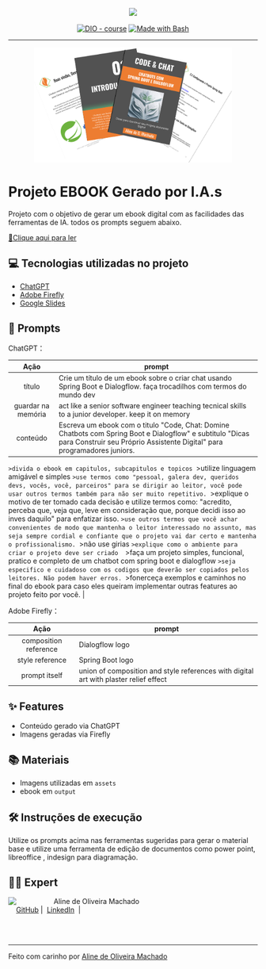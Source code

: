 <p align="center">
    <img width="100" src=".github/assets/banner.png">
</p>


<p align="center">
<a href="https://dio.me/"><img src="https://img.shields.io/badge/DIO-Course-28DA77?logo=youtube" alt="DIO - course"></a>
<a href="https://www.gnu.org/software/bash/" title="Go to Bash homepage"><img src="https://img.shields.io/badge/Prompt-Project-blue?logo=gnu-bash&amp;logoColor=white" alt="Made with Bash"></a></p>

-------


<p align="center">
<img 
    src="./assets/cover.png"
    width="400"  
/>
</p>

# Projeto EBOOK Gerado por I.A.s



Projeto com o objetivo de gerar um ebook digital com as facilidades das ferramentas de IA. todos os prompts
seguem abaixo.

<a href="https://github.com/alinemach/#" title="View PDF now"> 📕Clique aqui para ler</a>

## 💻 Tecnologias utilizadas no projeto

- [ChatGPT](https://chat.openai.com/) 
- [Adobe Firefly](https://firefly.adobe.com/)
- [Google Slides](https://docs.google.com/presentation/create&ved=2ahUKEwj_6uyO-LCHAxUxLbkGHUEwA3IQFnoECAoQAQ&usg=AOvVaw0qwAotxOEbw6--cWglYgOc)

## 🧠 Prompts


ChatGPT：

|   Ação   | prompt                                                                                                                                                                                                                                                                         |
| :------: | ------------------------------------------------------------------------------------------------------------------------------------------------------------------------------------------------------------------------------------------------------------------------------ |
|  título  | Crie um título de um ebook sobre o criar chat usando Spring Boot e Dialogflow. faça trocadilhos com termos do mundo dev                                                        |
| guardar na memória | act like a senior software engineer teaching tecnical skills to a junior developer. keep it on memory |
| conteúdo | Escreva um ebook com o titulo "Code, Chat: Domine Chatbots com Spring Boot e Dialogflow"  e subtitulo "Dicas para Construir seu Próprio Assistente Digital" para programadores juniors.
`>divida o ebook em capitulos, subcapitulos e topicos
`>utilize linguagem amigável e simples
`>use termos como "pessoal, galera dev, queridos devs, vocês, você, parceiros" para se dirigir ao leitor, você pode usar outros termos também para não ser muito repetitivo.
`>explique o motivo de ter tomado cada decisão e utilize termos como: "acredito, perceba que, veja que, leve em consideração que, porque decidi isso ao inves daquilo" para enfatizar isso. 
`>use outros termos que você achar convenientes de modo que mantenha o leitor interessado no assunto, mas seja sempre cordial e confiante que o projeto vai dar certo e mantenha o profissionalismo.
`>não use girias
`>explique como o ambiente para criar o projeto deve ser criado 
`>faça um projeto simples, funcional, pratico e completo de um chatbot com spring boot e dialogflow
`>seja especifico e cuidadoso com os codigos que deverão ser copiados pelos leitores. Não podem haver erros.
`>fonerceça exemplos e caminhos no final do ebook para caso eles queiram implementar outras features ao projeto feito por você. |


Adobe Firefly：

|  Ação  | prompt                                                                                 |
| :----: | -------------------------------------------------------------------------------------- |
| composition reference| Dialogflow logo |
| style reference| Spring Boot logo |
| prompt itself | union of composition and style references with digital art with plaster relief effect |

## ✨ Features

- Conteúdo gerado via ChatGPT
- Imagens geradas via Firefly

## 📚 Materiais

- Imagens utilizadas em `assets`
- ebook em `output`

## 🛠️ Instruções de execução

Utilize os prompts acima nas ferramentas sugeridas para gerar o material base e utilize uma ferramenta de edição de documentos como power point, libreoffice , indesign para diagramação.

## 👨‍💻 Expert

<p>
    <img 
      align=left 
      margin=10 
      width=80 
      src="https://avatars.githubusercontent.com/u/7563167?v=4"
    />
    <p>&nbsp&nbsp&nbspAline de Oliveira Machado<br>
    &nbsp&nbsp&nbsp
    <a href="https://github.com/alinemach">
    GitHub</a>&nbsp;|&nbsp;
    <a href="www.linkedin.com/in/
alinemach">LinkedIn</a>
&nbsp;|&nbsp;</p>
</p>
<br/><br/>
<p>

---

Feito com carinho por [Aline de Oliveira Machado](https://github.com/alinemach)